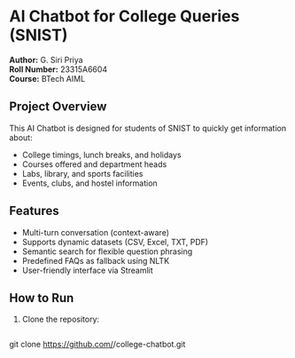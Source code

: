 # AI Chatbot for College Queries (SNIST)

**Author:** G. Siri Priya  
**Roll Number:** 23315A6604  
**Course:** BTech AIML

## Project Overview
This AI Chatbot is designed for students of SNIST to quickly get information about:
- College timings, lunch breaks, and holidays
- Courses offered and department heads
- Labs, library, and sports facilities
- Events, clubs, and hostel information

## Features
- Multi-turn conversation (context-aware)
- Supports dynamic datasets (CSV, Excel, TXT, PDF)
- Semantic search for flexible question phrasing
- Predefined FAQs as fallback using NLTK
- User-friendly interface via Streamlit

## How to Run
1. Clone the repository:
   ```bash
git clone https://github.com/<your-username>/college-chatbot.git
